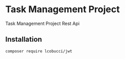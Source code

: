 # Task Management Project

Task Management Project Rest Api




## Installation 
```shell
composer require lcobucci/jwt
```